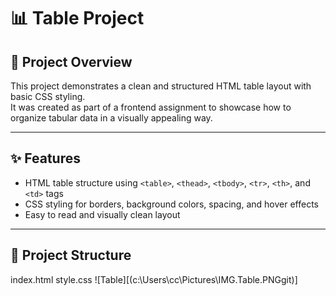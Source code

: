 # 📊 Table Project

## 📁 Project Overview
This project demonstrates a clean and structured HTML table layout with basic CSS styling.  
It was created as part of a frontend assignment to showcase how to organize tabular data in a visually appealing way.

---

## ✨ Features

- HTML table structure using `<table>`, `<thead>`, `<tbody>`, `<tr>`, `<th>`, and `<td>` tags  
- CSS styling for borders, background colors, spacing, and hover effects  
- Easy to read and visually clean layout  


---

## 📂 Project Structure

index.html
style.css
![Table][(c:\Users\cc\Pictures\IMG.Table.PNGgit)]